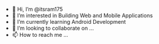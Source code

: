 - 👋 Hi, I’m @itsram175
- 👀 I’m interested in Building Web and Mobile Applications
- 🌱 I’m currently learning Android Development
- 💞️ I’m looking to collaborate on ...
- 📫 How to reach me ...

<!---
itsram175/itsram175 is a ✨ special ✨ repository because its `README.md` (this file) appears on your GitHub profile.
You can click the Preview link to take a look at your changes.
--->
